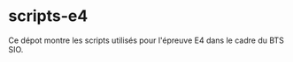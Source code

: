 scripts-e4
==========

Ce dépot montre les scripts utilisés pour l'épreuve E4 dans le cadre du BTS SIO. 
